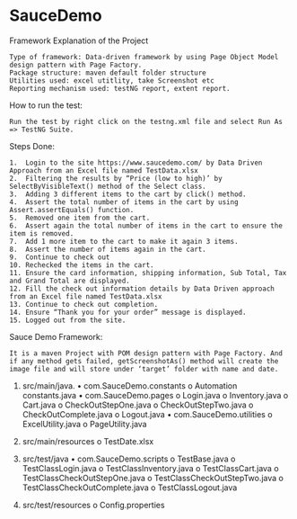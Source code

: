 # SauceDemo
Framework Explanation of the Project

    Type of framework: Data-driven framework by using Page Object Model design pattern with Page Factory.
    Package structure: maven default folder structure
    Utilities used: excel utitlity, take Screenshot etc
    Reporting mechanism used: testNG report, extent report.

How to run the test:

    Run the test by right click on the testng.xml file and select Run As => TestNG Suite.

Steps Done:

    1.	Login to the site https://www.saucedemo.com/ by Data Driven Approach from an Excel file named TestData.xlsx
    2.	Filtering the results by “Price (low to high)’ by SelectByVisibleText() method of the Select class.
    3.	Adding 3 different items to the cart by click() method.
    4.	Assert the total number of items in the cart by using Assert.assertEquals() function.
    5.	Removed one item from the cart.
    6.	Assert again the total number of items in the cart to ensure the item is removed.
    7.	Add 1 more item to the cart to make it again 3 items.
    8.	Assert the number of items again in the cart.
    9.	Continue to check out
    10. Rechecked the items in the cart.
    11. Ensure the card information, shipping information, Sub Total, Tax and Grand Total are displayed.
    12. Fill the check out information details by Data Driven approach from an Excel file named TestData.xlsx
    13. Continue to check out completion.
    14. Ensure “Thank you for your order” message is displayed.
    15. Logged out from the site.

Sauce Demo Framework:

    It is a maven Project with POM design pattern with Page Factory. And if any method gets failed, getScreenshotAs() method will create the 
    image file and will store under ‘target’ folder with name and date.  

1.	src/main/java.
      •	com.SauceDemo.constants
          o	Automation constants.java
      •	com.SauceDemo.pages
          o	Login.java
          o	Inventory.java
          o	Cart.java
          o	CheckOutStepOne.java
          o	CheckOutStepTwo.java
          o	CheckOutComplete.java
          o	Logout.java 
       • com.SauceDemo.utilities
          o	ExcelUtility.java
          o	PageUtility.java

2.	src/main/resources
          o	TestDate.xlsx

3.	src/test/java
      •	com.SauceDemo.scripts
          o	TestBase.java
          o	TestClassLogin.java
          o	TestClassInventory.java
          o	TestClassCart.java
          o	TestClassCheckOutStepOne.java
          o	TestClassCheckOutStepTwo.java
          o	TestClassCheckOutComplete.java
          o	TestClassLogout.java 

4.	src/test/resources
          o	Config.properties



